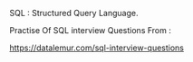 SQL : Structured Query Language. 

Practise Of SQL interview Questions From :

https://datalemur.com/sql-interview-questions
